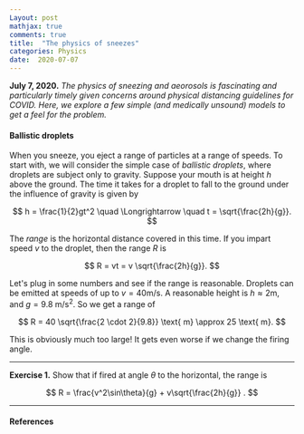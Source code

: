 ```yaml
---
Layout: post
mathjax: true
comments: true
title:  "The physics of sneezes"
categories: Physics
date:  2020-07-07
---
```


**July 7, 2020.** *The physics of sneezing and aeorosols is
  fascinating and particularly timely given concerns around physical
  distancing guidelines for COVID. Here, we explore a few simple (and
  medically unsound) models to get a feel for the problem.*

#### Ballistic droplets

When you sneeze, you eject a range of particles at a range of
speeds.
To start with, we will consider the simple case of *ballistic
droplets*, where droplets are subject only to gravity.
Suppose your mouth is at height $h$ above the ground.
The time it takes for a droplet to fall to the ground under the
influence of gravity is given by

$$
h = \frac{1}{2}gt^2 \quad \Longrightarrow \quad t = \sqrt{\frac{2h}{g}}.
$$

The *range* is the horizontal distance covered in this time.
If you impart speed $v$ to the droplet, then the range $R$ is

$$
R = vt = v \sqrt{\frac{2h}{g}}.
$$

Let's plug in some numbers and see if the range is reasonable.
Droplets can be emitted at speeds of up to $v = 40 \text{m/s}$.
A reasonable height is $h \approx 2 \text{m}$, and $g = 9.8 \text{
m/s}^2$.
So we get a range of

$$
R = 40 \sqrt{\frac{2 \cdot 2}{9.8}} \text{ m} \approx 25 \text{ m}.
$$

This is obviously much too large! It gets even worse if we change the
firing angle.

---

**Exercise 1.** Show that if fired at angle $\theta$ to the
horizontal, the range is

$$
R = \frac{v^2\sin\theta}{g} + v\sqrt{\frac{2h}{g}} .
$$

---

#### References
